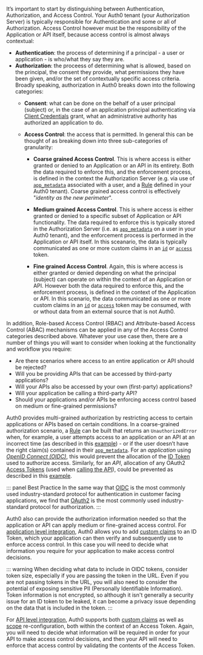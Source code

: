 It’s important to start by distinguishing between Authentication, Authorization, and Access Control. Your Auth0 tenant (your Authorization Server) is typically responsible for Authentication and some or all of Authorization. Access Control however must be the responsibility of the Application or API itself, because access control is almost always contextual: 

* **Authentication**: the process of determining if a principal - a user or application - is who/what they say they are.
* **Authorization**: the proceess of determining what is allowed, based on the principal, the consent they provide, what permissions they have been given, and/or the set of contextually specific access criteria. Broadly speaking, authorization in Auth0 breaks down into the following categories:
  * **Consent**: what can be done on the behalf of a user principal (subject) or, in the case of an application principal authenticating via [Client Credentials](/flows/concepts/client-credentials) grant, what an administrative authority has authorized an application to do.
  * **Access Control**: the access that is permitted. In general this can be thought of as breaking down into three sub-categories of granularity: 
  
    * **Coarse grained Access Control**. This is where access is either granted or denied to an Application or an API in its entirety. Both the data required to enforce this, and the enforcement process, is defined in the context the Authorization Server (e.g. via use of [`app_metadata`](/users/concepts/overview-user-metadata) associated with a user, and a [Rule](/rules) defined in your Auth0 tenant). Coarse grained access control is effectively "_identity as the new perimeter_".
    
    * **Medium grained Access Control**. This is where access is either granted or denied to a specific subset of Application or API functionality. The data required to enforce this is typically stored in the Authorization Server (i.e. as [`app_metadata`](/users/concepts/overview-user-metadata) on a user in your Auth0 tenant), and the enforcement process is performed in the Application or API itself. In this sceanario, the data is typically communicated as one or more custom claims in an [`id`](/tokens/id-token) or [`access`](/tokens/overview-access-tokens) token.
    
    * **Fine grained Access Control**. Again, this is where access is either granted or denied depending on what the principal (subject) can operate on within the context of an Application or API. However both the data required to enforce this, and the enforcement process, is defined in the context of the Application or API. In this scenario, the data communicated as one or more custom claims in an [`id`](/tokens/id-token) or [`access`](/tokens/overview-access-tokens) token may be consumed, with or wthout data from an external source that is not Auth0.

In addition, Role-based Access Control (RBAC) and Attribute-based Access Control (ABAC) mechanisms can be applied in any of the Access Control categories described above. Whatever your use case then, there are a number of things you will want to consider when looking at the functionality and workflow you require:

* Are there scenarios where access to an entire application or API should be rejected?
* Will you be providing APIs that can be accessed by third-party applications?
* Will your APIs also be accessed by your own (first-party) applications?
* Will your application be calling a third-party API?
* Should your applications and/or APIs be enforcing access control based on medium or fine-grained permissions?
 
Auth0 provides multi-grained authorization by restricting access to certain applications or APIs based on certain conditions. In a coarse-grained authorization scenario, a [Rule](/rules) can be built that returns an `UnauthorizedError` when, for example, a user attempts access to an application or an API at an incorrect time (as described in this [example](/authorization/concepts/sample-use-cases-rules#allow-access-only-on-weekdays-for-a-specific-application)) - or if the user doesn’t have the right claim(s) contained in their [`app_metadata`](/users/concepts/overview-user-metadata). For an _application_ using <dfn data-key="openid">[OpenID Connect (OIDC)](/protocols/oidc)</dfn>, this would prevent the allocation of the [ID Token](/tokens/id-token) used to authorize access. Similarly, for an _API_, allocation of any OAuth2 [Access Tokens](/tokens/overview-access-tokens) (used when [calling the API](/api-auth/why-use-access-tokens-to-secure-apis)), could be prevented as described in this [example](/api-auth/restrict-access-api#example-deny-access-to-anyone-calling-the-api).

::: panel Best Practice
In the same way that [OIDC](/protocols/oidc) is the most commonly used industry-standard protocol for authentication in customer facing applications, we find that [OAuth2](protocols/oauth2) is the most commonly used industry-standard protocol for authorization.
:::

Auth0 also can provide the authorization information needed so that the application or API can apply medium or fine-grained access control. For [application level integration](#application-integration), Auth0 allows you to add [custom claims](#id-token-claims) to an ID Token, which your application can then verify and subsequently use to enforce access control. In this case you will need to decide what information you require for your application to make access control decisions.

::: warning
When deciding what data to include in OIDC tokens, consider token size, especially if you are passing the token in the URL. Even if you are not passing tokens in the URL, you will also need to consider the potential of exposing sensitive PII (Personally Identifiable Information). Token information is not encrypted, so although it isn't generally a security issue for an ID token to be leaked, it can become a privacy issue depending on the data that is included in the token.
:::

For [API level integration](#api-integration), Auth0 supports both [custom claims](#access-token-claims) as well as [scope](#access-token-scopes) re-configuration, both within the context of an Access Token. Again, you will need to decide what information will be required in order for your API to make access control decisions, and then your API will need to enforce that access control by validating the contents of the Access Token.

